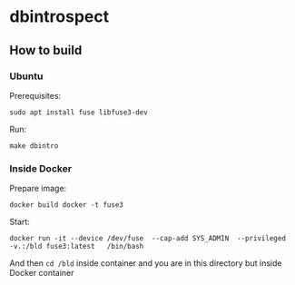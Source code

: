 # dbintrospect


## How to build

### Ubuntu

Prerequisites:
```
sudo apt install fuse libfuse3-dev
```

Run:
```
make dbintro
```


### Inside Docker

Prepare image:
```
docker build docker -t fuse3
```

Start:
```
docker run -it --device /dev/fuse  --cap-add SYS_ADMIN  --privileged  -v.:/bld fuse3:latest   /bin/bash
```

And then `cd /bld` inside container and you are in this directory but inside Docker container


